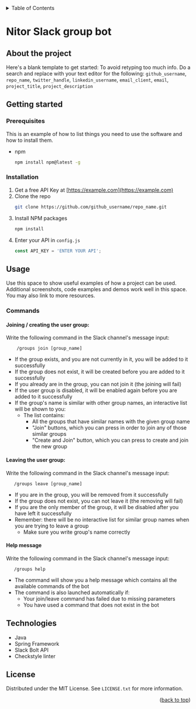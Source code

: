 <div id="top"></div>

<!-- TABLE OF CONTENTS -->
<details>
  <summary>Table of Contents</summary>
  <ol>
    <li>
      <a href="#about-the-project">About The Project</a>
      <ul>
        <li><a href="#built-with">Built With</a></li>
      </ul>
    </li>
    <li>
      <a href="#getting-started">Getting Started</a>
      <ul>
        <li><a href="#prerequisites">Prerequisites</a></li>
        <li><a href="#installation">Installation</a></li>
      </ul>
    </li>
    <li><a href="#usage">Usage</a></li>
    <li><a href="#roadmap">Roadmap</a></li>
    <li><a href="#contributing">Contributing</a></li>
    <li><a href="#license">License</a></li>
    <li><a href="#contact">Contact</a></li>
    <li><a href="#acknowledgments">Acknowledgments</a></li>
  </ol>
</details>

# Nitor Slack group bot

## About the project

Here's a blank template to get started: To avoid retyping too much info. Do a search and replace with your text editor for the following: `github_username`, `repo_name`, `twitter_handle`, `linkedin_username`, `email_client`, `email`, `project_title`, `project_description`

## Getting started

### Prerequisites

This is an example of how to list things you need to use the software and how to install them.
* npm
  ```sh
  npm install npm@latest -g
  ```

### Installation

1. Get a free API Key at [https://example.com](https://example.com)
2. Clone the repo
   ```sh
   git clone https://github.com/github_username/repo_name.git
   ```
3. Install NPM packages
   ```sh
   npm install
   ```
4. Enter your API in `config.js`
   ```js
   const API_KEY = 'ENTER YOUR API';
   ```

<!-- USAGE EXAMPLES -->
## Usage

Use this space to show useful examples of how a project can be used. Additional screenshots, code examples and demos work well in this space. You may also link to more resources.

### Commands

#### Joining / creating the user group: ####
Write the following command in the Slack channel's message input: 
```Slack input
    /groups join [group_name]
```

- If the group exists, and you are not currently in it, you will be added to it successfully
- If the group does not exist, it will be created before you are added to it successfully
- If you already are in the group, you can not join it (the joining will fail)
- If the user group is disabled, it will be enabled again before you are added to it successfully
- If the group's name is similar with other group names, an interactive list will be shown to you:
  - The list contains:
    - All the groups that have similar names with the given group name
    - "Join" buttons, which you can press in order to join any of those similar groups
    - "Create and Join" button, which you can press to create and join the new group

#### Leaving the user group: ####

Write the following command in the Slack channel's message input:
```Slack input
   /groups leave [group_name]
```

- If you are in the group, you will be removed from it successfully
- If the group does not exist, you can not leave it (the removing will fail)
- If you are the only member of the group, it will be disabled after you have left it successfully
- Remember: there will be no interactive list for similar group names when you are trying to leave a group
  - Make sure you write group's name correctly

#### Help message ####

Write the following command in the Slack channel's message input:
```Slack input
   /groups help
```

- The command will show you a help message which contains all the available commands of the bot
- The command is also launched automatically if: 
  - Your join/leave command has failed due to missing parameters
  - You have used a command that does not exist in the bot




## Technologies

- Java
- Spring Framework
- Slack Bolt API
- Checkstyle linter

<!-- LICENSE -->
## License

Distributed under the MIT License. See `LICENSE.txt` for more information.

<p align="right">(<a href="#top">back to top</a>)</p>
